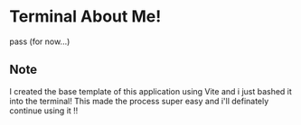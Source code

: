 # Terminal About Me!

pass (for now...)

## Note

I created the base template of this application using Vite and i just bashed it into the terminal! This made the process super easy and i'll definately continue using it !!

